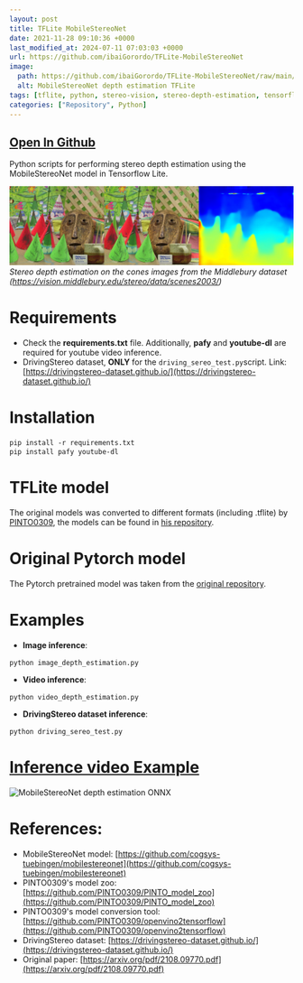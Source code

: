 ```yaml
---
layout: post
title: TFLite MobileStereoNet
date: 2021-11-28 09:10:36 +0000
last_modified_at: 2024-07-11 07:03:03 +0000
url: https://github.com/ibaiGorordo/TFLite-MobileStereoNet
image:
  path: https://github.com/ibaiGorordo/TFLite-MobileStereoNet/raw/main/doc/out.jpg
  alt: MobileStereoNet depth estimation TFLite
tags: [tflite, python, stereo-vision, stereo-depth-estimation, tensorflow-lite, depth-estimation]
categories: ["Repository", Python]
---
```


## [Open In Github](https://github.com/ibaiGorordo/TFLite-MobileStereoNet)

Python scripts for performing stereo depth estimation using the MobileStereoNet model in Tensorflow Lite.

![MobileStereoNet depth estimation TFLite](https://github.com/ibaiGorordo/TFLite-MobileStereoNet/raw/main/doc/out.jpg)
*Stereo depth estimation on the cones images from the Middlebury dataset (https://vision.middlebury.edu/stereo/data/scenes2003/)*

# Requirements

 * Check the **requirements.txt** file. Additionally, **pafy** and **youtube-dl** are required for youtube video inference.
 * DrivingStereo dataset, **ONLY** for the `driving_sereo_test.py`script. Link: [https://drivingstereo-dataset.github.io/](https://drivingstereo-dataset.github.io/)
 
# Installation
```
pip install -r requirements.txt
pip install pafy youtube-dl
```

# TFLite model
The original models was converted to different formats (including .tflite) by [PINTO0309](https://github.com/PINTO0309), the models can be found in [his repository](https://github.com/PINTO0309/PINTO_model_zoo/tree/main/150_MobileStereoNet).

# Original Pytorch model
The Pytorch pretrained model was taken from the [original repository](https://github.com/cogsys-tuebingen/mobilestereonet).
 
# Examples

 * **Image inference**:
 
 ```
 python image_depth_estimation.py 
 ```
 
  * **Video inference**:
 
 ```
 python video_depth_estimation.py
 ```
 
 * **DrivingStereo dataset inference**:
 
 ```
 python driving_sereo_test.py
 ```
 
# [Inference video Example](https://youtu.be/6aQ8nqbabs8) 
 ![MobileStereoNet depth estimation ONNX](https://github.com/ibaiGorordo/TFLite-MobileStereoNet/raw/main/doc/video_stereo_depth.gif)

# References:
* MobileStereoNet model: [https://github.com/cogsys-tuebingen/mobilestereonet](https://github.com/cogsys-tuebingen/mobilestereonet)
* PINTO0309's model zoo: [https://github.com/PINTO0309/PINTO_model_zoo](https://github.com/PINTO0309/PINTO_model_zoo)
* PINTO0309's model conversion tool: [https://github.com/PINTO0309/openvino2tensorflow](https://github.com/PINTO0309/openvino2tensorflow)
* DrivingStereo dataset: [https://drivingstereo-dataset.github.io/](https://drivingstereo-dataset.github.io/)
* Original paper: [https://arxiv.org/pdf/2108.09770.pdf](https://arxiv.org/pdf/2108.09770.pdf)
 

